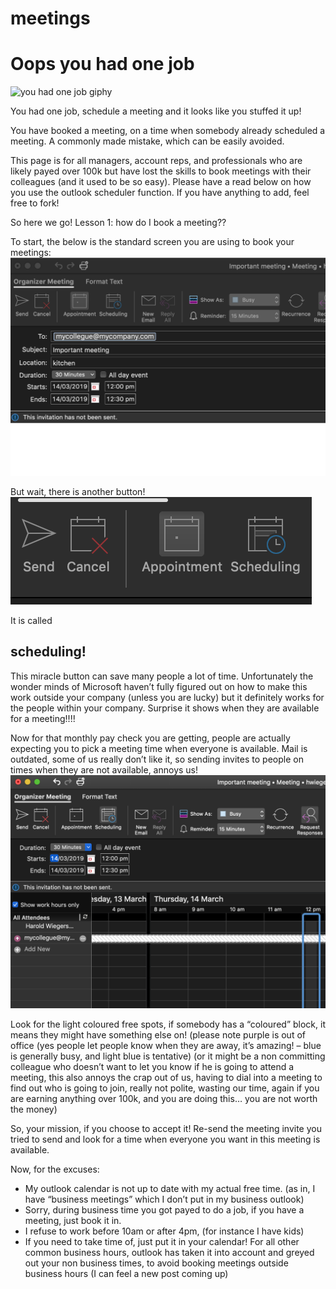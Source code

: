 # meetings
<h1>Oops you had one job</h1>

![you had one job giphy](onejob.gif)

You had one job, schedule a meeting and it looks like you stuffed it up!

You have booked a meeting, on a time when somebody already scheduled a meeting.  A commonly made mistake, which can be easily avoided.

This page is for all managers, account reps, and professionals who are likely payed over 100k but have lost the skills to book meetings with their colleagues (and it used to be so easy).  Please have a read below on how you use the outlook scheduler function. If you have anything to add, feel free to fork!

So here we go! Lesson 1: how do I book a meeting??

To start, the below is the standard screen you are using to book your meetings:
<br>
![new meeting](meet1.png)

But wait, there is another button!
<br>
![scheduling](meet2.png)

It is called <h2>scheduling!</h2> This miracle button can save many people a lot of time. Unfortunately the wonder minds of Microsoft haven’t fully figured out on how to make this work outside your company (unless you are lucky) but it definitely works for the people within your company. Surprise it shows when they are available for a meeting!!!!

Now for that monthly pay check you are getting, people are actually expecting you to pick a meeting time when everyone is available. Mail is outdated, some of us really don’t like it, so sending invites to people on times when they are not available, annoys us!
<br>
![schedulingview](meet3.png)

Look for the light coloured free spots, if somebody has a “coloured” block, it means they might have something else on! (please note purple is out of office (yes people let people know when they are away, it’s amazing! – blue is generally busy, and light blue is tentative) (or it might be a non committing colleague who doesn’t want to let you know if he is going to attend a meeting, this also annoys the crap out of us, having to dial into a meeting to find out who is going to join, really not polite, wasting our time, again if you are earning anything over 100k, and you are doing this… you are not worth the money)

So, your mission, if you choose to accept it! Re-send the meeting invite you tried to send and look for a time when everyone you want in this meeting is available.

Now, for the excuses:
-	My outlook calendar is not up to date with my actual free time. (as in, I have “business meetings” which I don’t put in my business outlook)
-	Sorry, during business time you got payed to do a job, if you have a meeting, just book it in.
-	I refuse to work before 10am or after 4pm, (for instance I have kids)
-	If you need to take time of, just put it in your calendar! For all other common business hours, outlook has taken it into account and greyed out your non business times, to avoid booking meetings outside business hours (I can feel a new post coming up)
